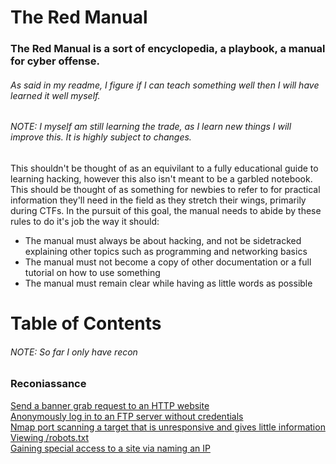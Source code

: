 # The Red Manual

### The Red Manual is a sort of encyclopedia, a playbook, a manual for cyber offense.

###### As said in my readme, I figure if I can teach something well then I will have learned it well myself.
###### NOTE: I myself am still learning the trade, as I learn new things I will improve this. It is highly subject to changes.

This shouldn't be thought of as an equivilant to a fully educational guide to learning hacking, however this also isn't meant to be a garbled notebook. This should be thought of as something for newbies to refer to for practical information they'll need in the field as they stretch their wings, primarily during CTFs. In the pursuit of this goal, the manual needs to abide by these rules to do it's job the way it should:
 
 - The manual must always be about hacking, and not be sidetracked explaining other topics such as programming and networking basics
 - The manual must not become a copy of other documentation or a full tutorial on how to use something
 - The manual must remain clear while having as little words as possible



# Table of Contents
###### NOTE: So far I only have recon
### Reconiassance
[Send a banner grab request to an HTTP website](https://github.com/Cipher-Visor/The-Red-Manual/blob/main/HTTP_Banner_Grab.md) <br>
[Anonymously log in to an FTP server without credentials](https://github.com/Cipher-Visor/The-Red-Manual/blob/main/FTP_Anonymous_Login.md) <br>
[Nmap port scanning a target that is unresponsive and gives little information](https://github.com/Cipher-Visor/The-Red-Manual/blob/main/Nmap_Scan_an_Unresponsive_Target.md) <br>
[Viewing /robots.txt](https://github.com/Cipher-Visor/The-Red-Manual/blob/main/Viewing_robots.txt.md) <br>
[Gaining special access to a site via naming an IP](https://github.com/Cipher-Visor/The-Red-Manual/blob/main/Gaining_special_access_to_a_site_via_naming_an_IP.md) <br>
